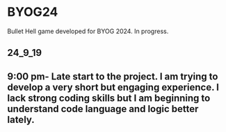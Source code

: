 # BYOG24
Bullet Hell game developed for BYOG 2024. In progress.
## 24_9_19 
## 9:00 pm- Late start to the project. I am trying to develop a very short but engaging experience. I lack strong coding skills but I am beginning to understand code language and logic better lately. 
